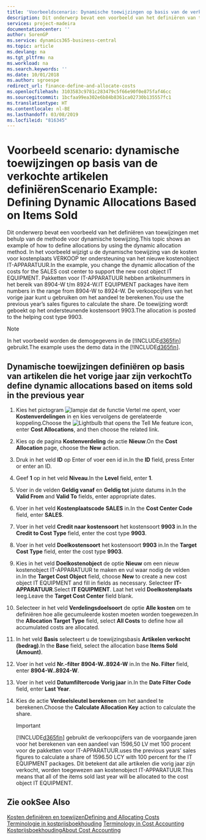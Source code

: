 ```yaml
---
title: 'Voorbeeldscenario: Dynamische toewijzingen op basis van de verkochte artikelen definiëren | Microsoft Docs'
description: Dit onderwerp bevat een voorbeeld van het definiëren van toewijzingen met behulp van de methode voor dynamische toewijzing.
services: project-madeira
documentationcenter: ''
author: SorenGP
ms.service: dynamics365-business-central
ms.topic: article
ms.devlang: na
ms.tgt_pltfrm: na
ms.workload: na
ms.search.keywords: ''
ms.date: 10/01/2018
ms.author: sgroespe
redirect_url: finance-define-and-allocate-costs
ms.openlocfilehash: 3103583c9781c283479c5f66e90f0e875faf46cc
ms.sourcegitcommit: 1bcfaa99ea302e6b84b8361ca02730b135557fc1
ms.translationtype: HT
ms.contentlocale: nl-BE
ms.lasthandoff: 03/08/2019
ms.locfileid: "816345"
---
```

# <a name="scenario-example-defining-dynamic-allocations-based-on-items-sold"></a><span data-ttu-id="2746c-103">Voorbeeld scenario: dynamische toewijzingen op basis van de verkochte artikelen definiëren</span><span class="sxs-lookup"><span data-stu-id="2746c-103">Scenario Example: Defining Dynamic Allocations Based on Items Sold</span></span>
<span data-ttu-id="2746c-104">Dit onderwerp bevat een voorbeeld van het definiëren van toewijzingen met behulp van de methode voor dynamische toewijzing.</span><span class="sxs-lookup"><span data-stu-id="2746c-104">This topic shows an example of how to define allocations by using the dynamic allocation method.</span></span> <span data-ttu-id="2746c-105">In het voorbeeld wijzigt u de dynamische toewijzing van de kosten voor kostenplaats VERKOOP ter ondersteuning van het nieuwe kostenobject IT-APPARATUUR.</span><span class="sxs-lookup"><span data-stu-id="2746c-105">In the example, you change the dynamic allocation of the costs for the SALES cost center to support the new cost object IT EQUIPMENT.</span></span> <span data-ttu-id="2746c-106">Pakketten voor IT-APPARATUUR hebben artikelnummers in het bereik van 8904-W t/m 8924-W.</span><span class="sxs-lookup"><span data-stu-id="2746c-106">IT EQUIPMENT packages have item numbers in the range from 8904-W to 8924-W.</span></span> <span data-ttu-id="2746c-107">De verkoopcijfers van het vorige jaar kunt u gebruiken om het aandeel te berekenen.</span><span class="sxs-lookup"><span data-stu-id="2746c-107">You use the previous year’s sales figures to calculate the share.</span></span> <span data-ttu-id="2746c-108">De toewijzing wordt geboekt op het ondersteunende kostensoort 9903.</span><span class="sxs-lookup"><span data-stu-id="2746c-108">The allocation is posted to the helping cost type 9903.</span></span>  

> [!NOTE]  
>  <span data-ttu-id="2746c-109">In het voorbeeld worden de demogegevens in de [!INCLUDE[d365fin](includes/d365fin_md.md)] gebruikt.</span><span class="sxs-lookup"><span data-stu-id="2746c-109">The example uses the demo data in the [!INCLUDE[d365fin](includes/d365fin_md.md)].</span></span>  

## <a name="to-define-dynamic-allocations-based-on-items-sold-in-the-previous-year"></a><span data-ttu-id="2746c-110">Dynamische toewijzingen definiëren op basis van artikelen die het vorige jaar zijn verkocht</span><span class="sxs-lookup"><span data-stu-id="2746c-110">To define dynamic allocations based on items sold in the previous year</span></span>  

1.  <span data-ttu-id="2746c-111">Kies het pictogram ![lampje dat de functie Vertel me opent](media/ui-search/search_small.png "Vertel me wat u wilt doen"), voer **Kostenverdelingen** in en kies vervolgens de gerelateerde koppeling.</span><span class="sxs-lookup"><span data-stu-id="2746c-111">Choose the ![Lightbulb that opens the Tell Me feature](media/ui-search/search_small.png "Tell me what you want to do") icon, enter **Cost Allocations**, and then choose the related link.</span></span>  
2.  <span data-ttu-id="2746c-112">Kies op de pagina **Kostenverdeling** de actie **Nieuw**.</span><span class="sxs-lookup"><span data-stu-id="2746c-112">On the **Cost Allocation** page, choose the **New** action.</span></span>  
3.  <span data-ttu-id="2746c-113">Druk in het veld **ID** op Enter of voer een id in.</span><span class="sxs-lookup"><span data-stu-id="2746c-113">In the **ID** field, press Enter or enter an ID.</span></span>  
4.  <span data-ttu-id="2746c-114">Geef **1** op in het veld **Niveau**.</span><span class="sxs-lookup"><span data-stu-id="2746c-114">In the **Level** field, enter **1**.</span></span>  
5.  <span data-ttu-id="2746c-115">Voer in de velden **Geldig vanaf** en **Geldig tot** juiste datums in.</span><span class="sxs-lookup"><span data-stu-id="2746c-115">In the **Valid From** and **Valid To** fields, enter appropriate dates.</span></span>  
6.  <span data-ttu-id="2746c-116">Voer in het veld **Kostenplaatscode** **SALES** in.</span><span class="sxs-lookup"><span data-stu-id="2746c-116">In the **Cost Center Code** field, enter **SALES**.</span></span>  
7.  <span data-ttu-id="2746c-117">Voer in het veld **Credit naar kostensoort** het kostensoort **9903** in.</span><span class="sxs-lookup"><span data-stu-id="2746c-117">In the **Credit to Cost Type** field, enter the cost type **9903**.</span></span>  
8.  <span data-ttu-id="2746c-118">Voer in het veld **Doelkostensoort** het kostensoort **9903** in.</span><span class="sxs-lookup"><span data-stu-id="2746c-118">In the **Target Cost Type** field, enter the cost type **9903**.</span></span>  
9. <span data-ttu-id="2746c-119">Kies in het veld **Doelkostenobject** de optie **Nieuw** om een nieuw kostenobject IT-APPARATUUR te maken en vul waar nodig de velden in.</span><span class="sxs-lookup"><span data-stu-id="2746c-119">In the **Target Cost Object** field, choose **New** to create a new cost object IT EQUIPMENT and fill in fields as necessary.</span></span> <span data-ttu-id="2746c-120">Selecteer **IT-APPARATUUR**.</span><span class="sxs-lookup"><span data-stu-id="2746c-120">Select **IT EQUIPMENT**.</span></span> <span data-ttu-id="2746c-121">Laat het veld **Doelkostenplaats** leeg.</span><span class="sxs-lookup"><span data-stu-id="2746c-121">Leave the **Target Cost Center** field blank.</span></span>  
10. <span data-ttu-id="2746c-122">Selecteer in het veld **Verdelingsdoelsoort** de optie **Alle kosten** om te definiëren hoe alle gecumuleerde kosten moeten worden toegewezen.</span><span class="sxs-lookup"><span data-stu-id="2746c-122">In the **Allocation Target Type** field, select **All Costs** to define how all accumulated costs are allocated.</span></span>  
11. <span data-ttu-id="2746c-123">In het veld **Basis** selecteert u de toewijzingsbasis **Artikelen verkocht (bedrag)**.</span><span class="sxs-lookup"><span data-stu-id="2746c-123">In the **Base** field, select the allocation base **Items Sold (Amount)**.</span></span>  
12. <span data-ttu-id="2746c-124">Voer in het veld **Nr.-filter** **8904-W..8924-W** in.</span><span class="sxs-lookup"><span data-stu-id="2746c-124">In the **No. Filter** field, enter **8904-W..8924-W**.</span></span>  
13. <span data-ttu-id="2746c-125">Voer in het veld **Datumfiltercode** **Vorig jaar** in.</span><span class="sxs-lookup"><span data-stu-id="2746c-125">In the **Date Filter Code** field, enter **Last Year**.</span></span>  
14. <span data-ttu-id="2746c-126">Kies de actie **Verdeelsleutel berekenen** om het aandeel te berekenen.</span><span class="sxs-lookup"><span data-stu-id="2746c-126">Choose the **Calculate Allocation Key** action to calculate the share.</span></span>  

    > [!IMPORTANT]  
    >  [!INCLUDE[d365fin](includes/d365fin_md.md)] <span data-ttu-id="2746c-127">gebruikt de verkoopcijfers van de voorgaande jaren voor het berekenen van een aandeel van 1596,50 LV met 100 procent voor de pakketten voor IT-APPARATUUR.</span><span class="sxs-lookup"><span data-stu-id="2746c-127">uses the previous years’ sales figures to calculate a share of 1596.50 LCY with 100 percent for the IT EQUIPMENT packages.</span></span> <span data-ttu-id="2746c-128">Dit betekent dat alle artikelen die vorig jaar zijn verkocht, worden toegewezen aan kostenobject IT-APPARATUUR.</span><span class="sxs-lookup"><span data-stu-id="2746c-128">This means that all of the items sold last year will be allocated to the cost object IT EQUIPMENT.</span></span>  

## <a name="see-also"></a><span data-ttu-id="2746c-129">Zie ook</span><span class="sxs-lookup"><span data-stu-id="2746c-129">See Also</span></span>  
[<span data-ttu-id="2746c-130">Kosten definiëren en toewijzen</span><span class="sxs-lookup"><span data-stu-id="2746c-130">Defining and Allocating Costs</span></span>](finance-define-and-allocate-costs.md)  
<span data-ttu-id="2746c-131">[Terminologie in kostprijsboekhouding](finance-terminology-in-cost-accounting.md) </span><span class="sxs-lookup"><span data-stu-id="2746c-131">[Terminology in Cost Accounting](finance-terminology-in-cost-accounting.md) </span></span>  
[<span data-ttu-id="2746c-132">Kostprijsboekhouding</span><span class="sxs-lookup"><span data-stu-id="2746c-132">About Cost Accounting</span></span>](finance-about-cost-accounting.md)

